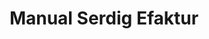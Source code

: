 ---
id: 101
title: Manual Serdig Efaktur
linkurl: https://kutt.it/xg4Myw
fitur : lainlain
createdTime : 12/01/2020
modifiedTime : 12/01/2020
topik: e-Faktur
color: ffd33d
img: efaktur.png
status: free
---